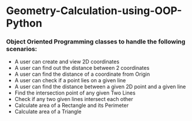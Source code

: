 # Geometry-Calculation-using-OOP-Python

### Object Oriented Programming classes to handle the following scenarios:

- A user can create and view 2D coordinates
- A user can find out the distance between 2 coordinates
- A user can find the distance of a coordinate from Origin
- A user can check if a point lies on a given line
- A user can find the distance between a given 2D point and a given line
- Find the intersection point of any given Two Lines 
- Check if any two given lines intersect each other
- Calculate area of a Rectangle and its Perimeter
- Calculate area of a Triangle
